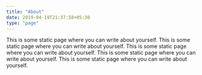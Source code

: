```yaml
---
title: "About"
date: 2019-04-19T21:37:58+05:30
type: "page"
---
```


This is some static page where you can write about yourself.
This is some static page where you can write about yourself.
This is some static page where you can write about yourself.
This is some static page where you can write about yourself.
This is some static page where you can write about yourself.
